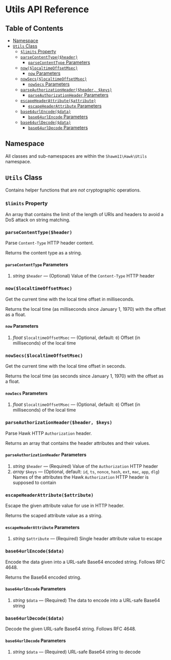 Utils API Reference
===================

Table of Contents
-----------------

<!--lint disable list-item-spacing-->

- [Namespace](#namespace)
- [`Utils` Class](#utils-class)
  - [`$limits` Property](#limits-property)
  - [`parseContentType($header)`](#parsecontenttypeheader)
    - [`parseContentType` Parameters](#parsecontenttype-parameters)
  - [`now($localtimeOffsetMsec)`](#nowlocaltimeoffsetmsec)
    - [`now` Parameters](#now-parameters)
  - [`nowSecs($localtimeOffsetMsec)`](#nowsecslocaltimeoffsetmsec)
    - [`nowSecs` Parameters](#nowsecs-parameters)
  - [`parseAuthorizationHeader($header, $keys)`](#parseauthorizationheaderheader-keys)
    - [`parseAuthorizationHeader` Parameters](#parseauthorizationheader-parameters)
  - [`escapeHeaderAttribute($attribute)`](#escapeheaderattributeattribute)
    - [`escapeHeaderAttribute` Parameters](#escapeheaderattribute-parameters)
  - [`base64urlEncode($data)`](#base64urlencodedata)
    - [`base64urlEncode` Parameters](#base64urlencode-parameters)
  - [`base64urlDecode($data)`](#base64urldecodedata)
    - [`base64urlDecode` Parameters](#base64urldecode-parameters)

Namespace
---------

All classes and sub-namespaces are within the `Shawm11\Hawk\Utils` namespace.

`Utils` Class
-------------

Contains helper functions that are _not_ cryptographic operations.

### `$limits` Property

An array that contains the limit of the length of URIs and headers to avoid a
DoS attack on string matching.

### `parseContentType($header)`

Parse `Content-Type` HTTP header content.

Returns the content type as a string.

#### `parseContentType` Parameters

1. _string_ `$header` — (Optional) Value of the `Content-Type` HTTP header

### `now($localtimeOffsetMsec)`

Get the current time with the local time offset in milliseconds.

Returns the local time (as milliseconds since January 1, 1970) with the offset
as a float.

#### `now` Parameters

1. _float_ `$localtimeOffsetMsec` — (Optional, default: `0`) Offset (in
   milliseconds) of the local time

### `nowSecs($localtimeOffsetMsec)`

Get the current time with the local time offset in seconds.

Returns the local time (as seconds since January 1, 1970) with the offset as a
float.

#### `nowSecs` Parameters

1. _float_ `$localtimeOffsetMsec` — (Optional, default: `0`) Offset (in
   milliseconds) of the local time

### `parseAuthorizationHeader($header, $keys)`

Parse Hawk HTTP `Authorization` header.

Returns an array that contains the header attributes and their values.

#### `parseAuthorizationHeader` Parameters

1. _string_ `$header` — (Required) Value of the `Authorization` HTTP header
1. _array_ `$keys` — (Optional, default: `id`, `ts`, `nonce`, `hash`, `ext`,
   `mac`, `app`, `dlg`) Names of the attributes the Hawk `Authorization` HTTP
   header is supposed to contain

### `escapeHeaderAttribute($attribute)`

Escape the given attribute value for use in HTTP header.

Returns the scaped attribute value as a string.

#### `escapeHeaderAttribute` Parameters

1. _string_ `$attribute` — (Required) Single header attribute value to escape

### `base64urlEncode($data)`

Encode the data given into a URL-safe Base64 encoded string. Follows RFC 4648.

Returns the Base64 encoded string.

#### `base64urlEncode` Parameters

1. _string_ `$data` — (Required) The data to encode into a URL-safe Base64
   string

### `base64urlDecode($data)`

Decode the given URL-safe Base64 string. Follows RFC 4648.

#### `base64urlDecode` Parameters

1. _string_ `$data` — (Required) URL-safe Base64 string to decode

<!--lint enable list-item-spacing-->
